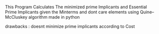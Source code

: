 This Program Calculates The minimized prime Implicants and Essential Prime Implicants given the Minterms and dont care elements using 
Quine–McCluskey algorithm made in python

drawbacks : doesnt minimize prime implicants according to Cost
